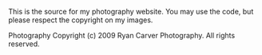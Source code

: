 This is the source for my photography website. You may use the code, but
please respect the copyright on my images.

Photography Copyright (c) 2009 Ryan Carver Photography. All rights reserved.